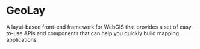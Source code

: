 # GeoLay
A layui-based front-end framework for WebGIS that provides a set of easy-to-use APIs and components that can help you quickly build mapping applications.
